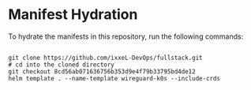 
# Manifest Hydration

To hydrate the manifests in this repository, run the following commands:

```shell

git clone https://github.com/ixxeL-DevOps/fullstack.git
# cd into the cloned directory
git checkout 8cd56ab071636756b353d9e4f79b33795bd4de12
helm template . --name-template wireguard-k0s --include-crds
```